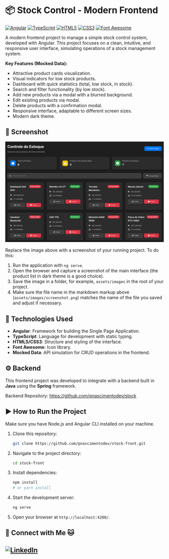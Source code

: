 # 📦 Stock Control - Modern Frontend

[![Angular](https://img.shields.io/badge/Angular-DD0031?style=for-the-badge&logo=angular&logoColor=white)](https://angular.io/)
[![TypeScript](https://img.shields.io/badge/TypeScript-007ACC?style=for-the-badge&logo=typescript&logoColor=white)](https://www.typescriptlang.org/)
[![HTML5](https://img.shields.io/badge/HTML5-E34F26?style=for-the-badge&logo=html5&logoColor=white)](https://developer.mozilla.org/en-US/docs/Web/HTML)
[![CSS3](https://img.shields.io/badge/CSS3-1572B6?style=for-the-badge&logo=css3&logoColor=white)](https://developer.mozilla.org/en-US/docs/Web/CSS)
[![Font Awesome](https://img.shields.io/badge/Font%20Awesome-528DD7?style=for-the-badge&logo=font-awesome&logoColor=white)](https://fontawesome.com/)

A modern frontend project to manage a simple stock control system, developed with Angular. This project focuses on a clean, intuitive, and responsive user interface, simulating operations of a stock management system.

**Key Features (Mocked Data):**

- Attractive product cards visualization.
- Visual indicators for low stock products.
- Dashboard with quick statistics (total, low stock, in stock).
- Search and filter functionality (by low stock).
- Add new products via a modal with a blurred background.
- Edit existing products via modal.
- Delete products with a confirmation modal.
- Responsive interface, adaptable to different screen sizes.
- Modern dark theme.

## 📸 Screenshot

![Stock Control Screenshot](assets/images/screenshot.png)

Replace the image above with a screenshot of your running project. To do this:

1.  Run the application with `ng serve`.
2.  Open the browser and capture a screenshot of the main interface (the product list in dark theme is a good choice).
3.  Save the image in a folder, for example, `assets/images` in the root of your project.
4.  Make sure the file name in the markdown markup above (`assets/images/screenshot.png`) matches the name of the file you saved and adjust if necessary.

## 🚀 Technologies Used

- **Angular**: Framework for building the Single Page Application.
- **TypeScript**: Language for development with static typing.
- **HTML5/CSS3**: Structure and styling of the interface.
- **Font Awesome**: Icon library.
- **Mocked Data**: API simulation for CRUD operations in the frontend.

## ⚙️ Backend

This frontend project was developed to integrate with a backend built in **Java** using the **Spring** framework.

Backend Repository: https://github.com/pnascimentodev/stock 

## ▶️ How to Run the Project

Make sure you have Node.js and Angular CLI installed on your machine.

1.  Clone this repository:
    ```bash
    git clone https://github.com/pnascimentodev/stock-front.git
    ```
2.  Navigate to the project directory:
    ```bash
    cd stock-front
    ```
3.  Install dependencies:
    ```bash
    npm install
    # or yarn install
    ```
4.  Start the development server:
    ```bash
    ng serve
    ```
5.  Open your browser at `http://localhost:4200/`.

## 👋 Connect with Me 🐱
[![LinkedIn](https://img.shields.io/badge/LinkedIn-0077B5?style=for-the-badge&logo=linkedin&logoColor=white)](https://www.linkedin.com/in/devpnascimento/)
---
